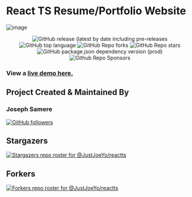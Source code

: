 # React TS Resume/Portfolio Website
![image](https://github.com/JustJoeYo/reactts/assets/53631725/1c591d93-a01d-4b61-846d-907f28762ad6)
 
<div align="center">

<img alt="GitHub release (latest by date including pre-releases" src="https://img.shields.io/github/v/release/JustJoeYo/reactts?include_prereleases">

<img alt="GitHub top language" src="https://img.shields.io/github/languages/top/JustJoeYo/reactts?style=flat">

<img alt="GitHub Repo forks" src="https://img.shields.io/github/forks/JustJoeYo/reactts?style=flat&color=success">

<img alt="GitHub Repo stars" src="https://img.shields.io/github/stars/JustJoeYo/reactts?style=flat&color=yellow">

<img alt="GitHub package.json dependency version (prod)" src="https://img.shields.io/github/package-json/dependency-version/JustJoeYo/reactts/react?style=flat">

<img alt="Github Repo Sponsors" src="https://img.shields.io/github/sponsors/JustJoeYo?style=flat&color=blueviolet">


</div>

### View a [live demo here.](https://justjoeyo.github.io/reactts/)

## Project Created & Maintained By

### Joseph Samere

[![GitHub followers](https://img.shields.io/github/followers/JustJoeYo.svg?style=social&label=Follow)](https://github.com/JustJoeYo/)

## Stargazers

[![Stargazers repo roster for @JustJoeYo/reactts](https://reporoster.com/stars/dark/JustJoeYo/reactts)](https://github.com/JustJoeYo/reactts)

## Forkers

[![Forkers repo roster for @JustJoeYo/reactts](https://reporoster.com/forks/dark/JustJoeYo/reactts)](https://github.com/JustJoeYo/reactts/network/members)
